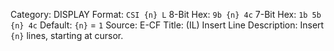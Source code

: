 Category: DISPLAY
Format: `CSI {n} L`
8-Bit Hex: `9b {n} 4c`
7-Bit Hex: `1b 5b {n} 4c`
Default: `{n}` = `1`
Source: E-CF
Title: (IL) Insert Line
Description: Insert `{n}` lines, starting at cursor.
